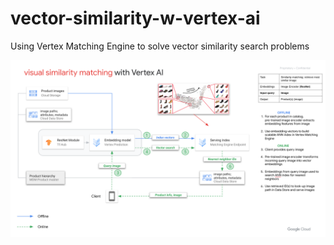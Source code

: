 # vector-similarity-w-vertex-ai
Using Vertex Matching Engine  to solve vector similarity search problems

![alt text](https://github.com/tottenjordan/vector-similarity-w-vertex-ai/blob/main/imgs/visual-sim-ref-arch.png)
